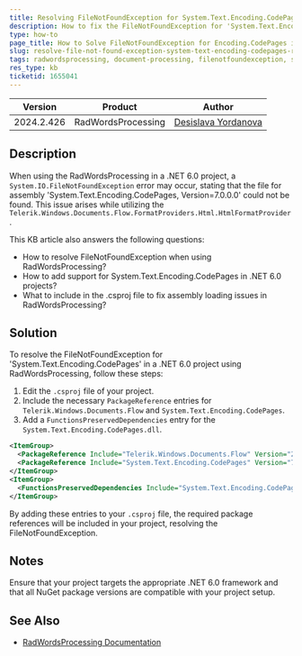```yaml
---
title: Resolving FileNotFoundException for System.Text.Encoding.CodePages in RadWordsProcessing
description: How to fix the FileNotFoundException for 'System.Text.Encoding.CodePages' when using RadWordsProcessing in a .NET 6.0 project.
type: how-to
page_title: How to Solve FileNotFoundException for Encoding.CodePages in RadWordsProcessing
slug: resolve-file-not-found-exception-system-text-encoding-codepages-radwordsprocessing
tags: radwordsprocessing, document-processing, filenotfoundexception, system.text.encoding.codepages, .net6, workaround
res_type: kb
ticketid: 1655041
---
```


| Version | Product | Author | 
| --- | --- | ---- | 
| 2024.2.426| RadWordsProcessing |[Desislava Yordanova](https://www.telerik.com/blogs/author/desislava-yordanova)| 

## Description
When using the RadWordsProcessing in a .NET 6.0 project, a `System.IO.FileNotFoundException` error may occur, stating that the file for assembly 'System.Text.Encoding.CodePages, Version=7.0.0.0' could not be found. This issue arises while utilizing the `Telerik.Windows.Documents.Flow.FormatProviders.Html.HtmlFormatProvider`.

This KB article also answers the following questions:
- How to resolve FileNotFoundException when using RadWordsProcessing?
- How to add support for System.Text.Encoding.CodePages in .NET 6.0 projects?
- What to include in the .csproj file to fix assembly loading issues in RadWordsProcessing?

## Solution
To resolve the FileNotFoundException for 'System.Text.Encoding.CodePages' in a .NET 6.0 project using RadWordsProcessing, follow these steps:

1. Edit the `.csproj` file of your project.
2. Include the necessary `PackageReference` entries for `Telerik.Windows.Documents.Flow` and `System.Text.Encoding.CodePages`.
3. Add a `FunctionsPreservedDependencies` entry for the `System.Text.Encoding.CodePages.dll`.

```xml
<ItemGroup>
  <PackageReference Include="Telerik.Windows.Documents.Flow" Version="2024.2.426" />
  <PackageReference Include="System.Text.Encoding.CodePages" Version="7.0.0" />
</ItemGroup>
<ItemGroup>
  <FunctionsPreservedDependencies Include="System.Text.Encoding.CodePages.dll" />
</ItemGroup>
```

By adding these entries to your `.csproj` file, the required package references will be included in your project, resolving the FileNotFoundException.

## Notes
Ensure that your project targets the appropriate .NET 6.0 framework and that all NuGet package versions are compatible with your project setup.

## See Also
- [RadWordsProcessing Documentation](https://docs.telerik.com/devtools/document-processing/libraries/radwordsprocessing/overview)

